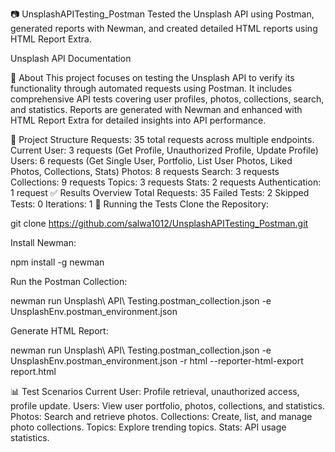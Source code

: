 📷 UnsplashAPITesting_Postman
Tested the Unsplash API using Postman, generated reports with Newman, and created detailed HTML reports using HTML Report Extra.

Unsplash API Documentation

📄 About
This project focuses on testing the Unsplash API to verify its functionality through automated requests using Postman. It includes comprehensive API tests covering user profiles, photos, collections, search, and statistics. Reports are generated with Newman and enhanced with HTML Report Extra for detailed insights into API performance.

🔧 Project Structure
Requests: 35 total requests across multiple endpoints.
Current User: 3 requests (Get Profile, Unauthorized Profile, Update Profile)
Users: 6 requests (Get Single User, Portfolio, List User Photos, Liked Photos, Collections, Stats)
Photos: 8 requests
Search: 3 requests
Collections: 9 requests
Topics: 3 requests
Stats: 2 requests
Authentication: 1 request
✅ Results Overview
Total Requests: 35
Failed Tests: 2
Skipped Tests: 0
Iterations: 1
🚀 Running the Tests
Clone the Repository:

git clone https://github.com/salwa1012/UnsplashAPITesting_Postman.git

Install Newman:

npm install -g newman

Run the Postman Collection:

newman run Unsplash\ API\ Testing.postman_collection.json -e UnsplashEnv.postman_environment.json

Generate HTML Report:

newman run Unsplash\ API\ Testing.postman_collection.json -e UnsplashEnv.postman_environment.json -r html --reporter-html-export report.html

📊 Test Scenarios
Current User: Profile retrieval, unauthorized access, profile update.
Users: View user portfolio, photos, collections, and statistics.
Photos: Search and retrieve photos.
Collections: Create, list, and manage photo collections.
Topics: Explore trending topics.
Stats: API usage statistics.
